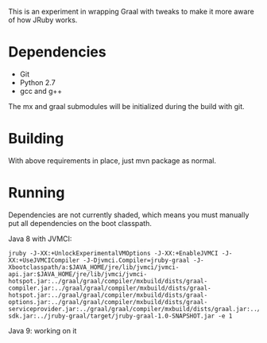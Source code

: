 This is an experiment in wrapping Graal with tweaks to make it more
aware of how JRuby works.

Dependencies
============

* Git
* Python 2.7
* gcc and g++

The mx and graal submodules will be initialized during the build with git.

Building
========

With above requirements in place, just mvn package as normal.

Running
=======

Dependencies are not currently shaded, which means you must manually
put all dependencies on the boot classpath.

Java 8 with JVMCI:
```
jruby -J-XX:+UnlockExperimentalVMOptions -J-XX:+EnableJVMCI -J-XX:+UseJVMCICompiler -J-Djvmci.Compiler=jruby-graal -J-Xbootclasspath/a:$JAVA_HOME/jre/lib/jvmci/jvmci-api.jar:$JAVA_HOME/jre/lib/jvmci/jvmci-hotspot.jar:../graal/graal/compiler/mxbuild/dists/graal-compiler.jar:../graal/graal/compiler/mxbuild/dists/graal-hotspot.jar:../graal/graal/compiler/mxbuild/dists/graal-options.jar:../graal/graal/compiler/mxbuild/dists/graal-serviceprovider.jar:../graal/graal/compiler/mxbuild/dists/graal.jar:../graal/graal/sdk/mxbuild/dists/graal-sdk.jar:../jruby-graal/target/jruby-graal-1.0-SNAPSHOT.jar -e 1

```

Java 9: working on it